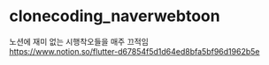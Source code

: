 # clonecoding_naverwebtoon

노션에 재미 없는 시행착오들을 매주 끄적임   
https://www.notion.so/flutter-d67854f5d1d64ed8bfa5bf96d1962b5e


